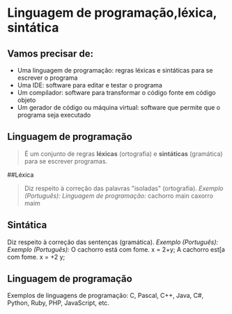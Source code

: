 # Linguagem de programação,léxica, sintática
## Vamos precisar de:
* Uma linguagem de programação: regras léxicas e sintáticas para se
escrever o programa 
* Uma IDE: software para editar e testar o programa
* Um compilador: software para transformar o código fonte em código
objeto
* Um gerador de código ou máquina virtual: software que permite que
o programa seja executado

## Linguagem de programação
> É um conjunto de regras **léxicas** (ortografia) e **sintáticas** (gramática)
para se escrever programas.

##Léxica
>Diz respeito à correção das palavras "isoladas" (ortografia).
*Exemplo (Português):*  *Linguagem de programação:*
cachorro                main
caxorro                 maim

## Sintática
Diz respeito à correção das sentenças (gramática).
*Exemplo (Português):*   *Exemplo (Português):* 
O cachorro está com fome.  x = 2+y;
A cachorro est[a com fome.  x = +2 y;

## Linguagem de programação
Exemplos de linguagens de programação:
C, Pascal, C++, Java, C#, Python, Ruby, PHP, JavaScript, etc.
